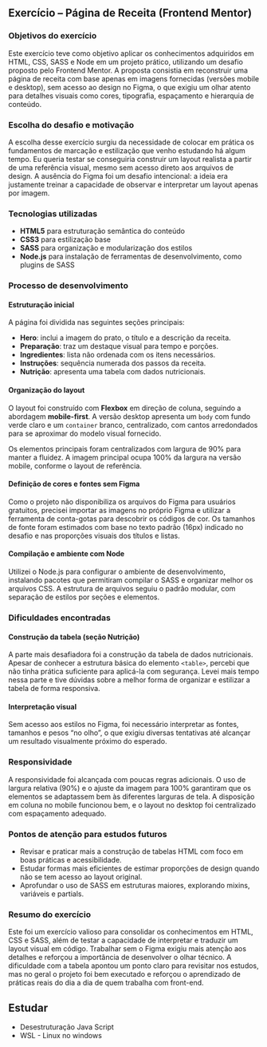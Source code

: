 ## Exercício – Página de Receita (Frontend Mentor)

### Objetivos do exercício

Este exercício teve como objetivo aplicar os conhecimentos adquiridos em HTML, CSS, SASS e Node em um projeto prático, utilizando um desafio proposto pelo Frontend Mentor. A proposta consistia em reconstruir uma página de receita com base apenas em imagens fornecidas (versões mobile e desktop), sem acesso ao design no Figma, o que exigiu um olhar atento para detalhes visuais como cores, tipografia, espaçamento e hierarquia de conteúdo.

### Escolha do desafio e motivação

A escolha desse exercício surgiu da necessidade de colocar em prática os fundamentos de marcação e estilização que venho estudando há algum tempo. Eu queria testar se conseguiria construir um layout realista a partir de uma referência visual, mesmo sem acesso direto aos arquivos de design. A ausência do Figma foi um desafio intencional: a ideia era justamente treinar a capacidade de observar e interpretar um layout apenas por imagem.

### Tecnologias utilizadas

* **HTML5** para estruturação semântica do conteúdo
* **CSS3** para estilização base
* **SASS** para organização e modularização dos estilos
* **Node.js** para instalação de ferramentas de desenvolvimento, como plugins de SASS

### Processo de desenvolvimento

#### Estruturação inicial

A página foi dividida nas seguintes seções principais:

* **Hero**: inclui a imagem do prato, o título e a descrição da receita.
* **Preparação**: traz um destaque visual para tempo e porções.
* **Ingredientes**: lista não ordenada com os itens necessários.
* **Instruções**: sequência numerada dos passos da receita.
* **Nutrição**: apresenta uma tabela com dados nutricionais.

#### Organização do layout

O layout foi construído com **Flexbox** em direção de coluna, seguindo a abordagem **mobile-first**. A versão desktop apresenta um `body` com fundo verde claro e um `container` branco, centralizado, com cantos arredondados para se aproximar do modelo visual fornecido.

Os elementos principais foram centralizados com largura de 90% para manter a fluidez. A imagem principal ocupa 100% da largura na versão mobile, conforme o layout de referência.

#### Definição de cores e fontes sem Figma

Como o projeto não disponibiliza os arquivos do Figma para usuários gratuitos, precisei importar as imagens no próprio Figma e utilizar a ferramenta de conta-gotas para descobrir os códigos de cor. Os tamanhos de fonte foram estimados com base no texto padrão (16px) indicado no desafio e nas proporções visuais dos títulos e listas.

#### Compilação e ambiente com Node

Utilizei o Node.js para configurar o ambiente de desenvolvimento, instalando pacotes que permitiram compilar o SASS e organizar melhor os arquivos CSS. A estrutura de arquivos seguiu o padrão modular, com separação de estilos por seções e elementos.

### Dificuldades encontradas

#### Construção da tabela (seção Nutrição)

A parte mais desafiadora foi a construção da tabela de dados nutricionais. Apesar de conhecer a estrutura básica do elemento `<table>`, percebi que não tinha prática suficiente para aplicá-la com segurança. Levei mais tempo nessa parte e tive dúvidas sobre a melhor forma de organizar e estilizar a tabela de forma responsiva.

#### Interpretação visual

Sem acesso aos estilos no Figma, foi necessário interpretar as fontes, tamanhos e pesos “no olho”, o que exigiu diversas tentativas até alcançar um resultado visualmente próximo do esperado.

### Responsividade

A responsividade foi alcançada com poucas regras adicionais. O uso de largura relativa (90%) e o ajuste da imagem para 100% garantiram que os elementos se adaptassem bem às diferentes larguras de tela. A disposição em coluna no mobile funcionou bem, e o layout no desktop foi centralizado com espaçamento adequado.

### Pontos de atenção para estudos futuros

* Revisar e praticar mais a construção de tabelas HTML com foco em boas práticas e acessibilidade.
* Estudar formas mais eficientes de estimar proporções de design quando não se tem acesso ao layout original.
* Aprofundar o uso de SASS em estruturas maiores, explorando mixins, variáveis e partials.

### **Resumo do exercício**

Este foi um exercício valioso para consolidar os conhecimentos em HTML, CSS e SASS, além de testar a capacidade de interpretar e traduzir um layout visual em código. Trabalhar sem o Figma exigiu mais atenção aos detalhes e reforçou a importância de desenvolver o olhar técnico. A dificuldade com a tabela apontou um ponto claro para revisitar nos estudos, mas no geral o projeto foi bem executado e reforçou o aprendizado de práticas reais do dia a dia de quem trabalha com front-end.

## Estudar
* Desestruturação Java Script
* WSL - Linux no windows